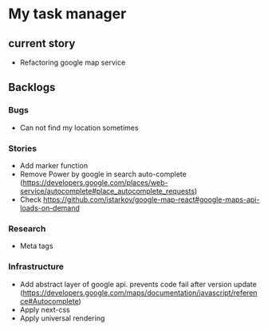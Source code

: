 # My task manager

## current story
* Refactoring google map service

## Backlogs
### Bugs
* Can not find my location sometimes

### Stories
* Add marker function
* Remove Power by google in search auto-complete (https://developers.google.com/places/web-service/autocomplete#place_autocomplete_requests)
* Check https://github.com/istarkov/google-map-react#google-maps-api-loads-on-demand 

### Research
* Meta tags

### Infrastructure
* Add abstract layer of google api. prevents code fail after version update (https://developers.google.com/maps/documentation/javascript/reference#Autocomplete)
* Apply next-css
* Apply universal rendering
